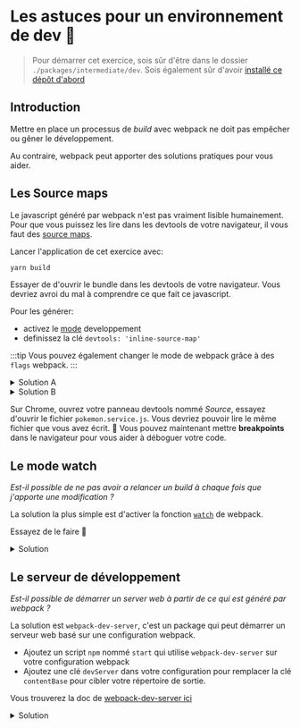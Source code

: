 # Les astuces pour un environnement de dev :rocket:

> Pour démarrer cet exercice, sois sûr d'être dans le dossier `./packages/intermediate/dev`.
> Sois également sûr d'avoir [installé ce dépôt d'abord](../README.md#install)

## Introduction

Mettre en place un processus de _build_ avec webpack ne doit pas empêcher ou gêner le développement.

Au contraire, webpack peut apporter des solutions pratiques pour vous aider.

## Les Source maps

Le javascript généré par webpack n'est pas vraiment lisible humainement.
Pour que vous puissez les lire dans les devtools de votre navigateur, il vous faut des [source maps](https://developer.mozilla.org/en-US/docs/Tools/Debugger/How_to/Use_a_source_map).

Lancer l'application de cet exercice avec:

```bash
yarn build
```

Essayer de d'ouvrir le bundle dans les devtools de votre navigateur. Vous devriez avroi du mal à comprendre ce que fait ce javascript.

Pour les générer:

- activez le [mode](https://webpack.js.org/concepts/mode) developpement
- definissez la clé `devtools: 'inline-source-map'`

:::tip
Vous pouvez également changer le mode de webpack grâce à des `flags` webpack.
:::

<details>
<summary>Solution A</summary>

```js{5,6}
const path = require("path");
const HtmlWebpackPlugin = require("html-webpack-plugin");

module.exports = {
  mode: "development",
  devtool: "inline-source-map",
  entry: "./src/main.js", // The source module of our dependency graph
  output: {
    // Configuration of what we tell webpack to generate (here, a ./dist/main.js file)
    filename: "main.bundle.js",
    path: path.resolve(__dirname, "dist")
  },
  module: {
    rules: [
      {
        test: /\.jpg$/,
        use: [
          {
            loader: "file-loader",
            options: {
              outputPath: "assets",
              publicPath: "dist/assets"
            }
          }
        ]
      },
      {
        test: /\.css$/,
        use: ["style-loader", "css-loader"]
      }
    ]
  },
  plugins: [
    new HtmlWebpackPlugin({
      template: "./src/index.html"
    })
  ]
};
```

</details>

<details>
<summary>Solution B</summary>

```json{20}
{
  "name": "@intermediate/dev",
  "version": "1.0.0",
  "license": "MIT",
  "private": true,
  "dependencies": {
    "bulma": "^0.7.2",
    "lodash": "^4.17.11"
  },
  "devDependencies": {
    "webpack": "^4.28.4",
    "file-loader": "^3.0.1",
    "css-loader": "^2.1.0",
    "style-loader": "^0.23.1",
    "html-webpack-plugin": "^3.2.0",
    "clean-webpack-plugin": "^1.0.0"
  },
  "scripts": {
    "build": "webpack --progress --mode development --devtool inline-source-map"
  }
}
```

</details>

Sur Chrome, ouvrez votre panneau devtools nommé _Source_, essayez d'ouvrir le fichier `pokemon.service.js`.
Vous devriez pouvoir lire le même fichier que vous avez écrit. :tada:
Vous pouvez maintenant mettre **breakpoints** dans le navigateur pour vous aider à déboguer votre code.

## Le mode watch

_Est-il possible de ne pas avoir a relancer un build à chaque fois que j'apporte une modification ?_

La solution la plus simple est d'activer la fonction [`watch`](https://webpack.js.org/configuration/watch/) de webpack.

Essayez de le faire :muscle:

<details>
<summary>Solution</summary>

```json{20}
{
  "name": "@intermediate/dev",
  "version": "1.0.0",
  "license": "MIT",
  "private": true,
  "dependencies": {
    "bulma": "^0.7.2",
    "lodash": "^4.17.11"
  },
  "devDependencies": {
    "webpack": "^4.28.4",
    "file-loader": "^3.0.1",
    "css-loader": "^2.1.0",
    "style-loader": "^0.23.1",
    "html-webpack-plugin": "^3.2.0",
    "clean-webpack-plugin": "^1.0.0"
  },
  "scripts": {
    "build": "webpack --progress --mode development --devtool inline-source-map --watch"
  }
}
```

</details>

## Le serveur de développement

_Est-il possible de démarrer un server web à partir de ce qui est généré par webpack ?_

La solution est `webpack-dev-server`, c'est un package qui peut démarrer un serveur web basé sur une configuration webpack.

- Ajoutez un script `npm` nommé `start` qui utilise `webpack-dev-server` sur votre configuration webpack
- Ajoutez une clé `devServer` dans votre configuration pour remplacer la clé `contentBase` pour cibler votre répertoire de sortie.

Vous trouverez la doc de [webpack-dev-server ici](https://webpack.js.org/configuration/dev-server/)

<details>
<summary>Solution</summary>

```js{5-7}
const path = require("path");
const HtmlWebpackPlugin = require("html-webpack-plugin");

module.exports = {
  devServer: {
    contentBase: "./dist"
  },
  entry: "./src/main.js", // The source module of our dependency graph
  output: {
    // Configuration of what we tell webpack to generate (here, a ./dist/main.js file)
    filename: "main.bundle.js",
    path: path.resolve(__dirname, "dist")
  },
  module: {
    rules: [
      {
        test: /\.jpg$/,
        use: [
          {
            loader: "file-loader",
            options: {
              outputPath: "assets",
              publicPath: "dist/assets"
            }
          }
        ]
      },
      {
        test: /\.css$/,
        use: ["style-loader", "css-loader"]
      }
    ]
  },
  plugins: [
    new HtmlWebpackPlugin({
      template: "./src/index.html"
    })
  ]
};
```

</details>
